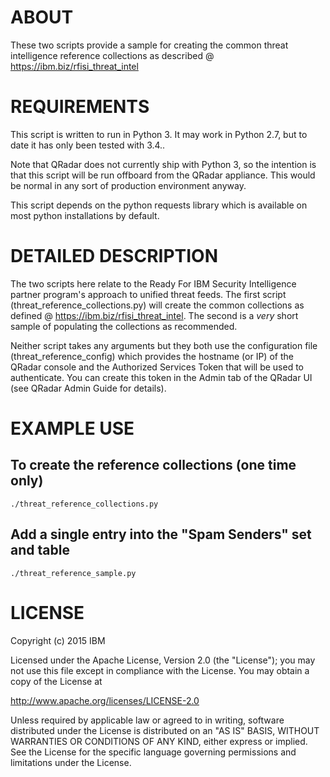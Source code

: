ABOUT
=====

These two scripts provide a sample for creating the common threat intelligence reference collections as described @ https://ibm.biz/rfisi_threat_intel

REQUIREMENTS
===========

This script is written to run in Python 3. It may work in Python 2.7, but to date it has only been tested with 3.4.. 

Note that QRadar does not currently ship with Python 3, so the intention is that this script will be run offboard from the QRadar appliance. This would be normal in any sort of production environment anyway.

This script depends on the python requests library which is available on most python installations by default.

DETAILED DESCRIPTION
===========

The two scripts here relate to the Ready For IBM Security Intelligence partner program's approach to unified threat feeds. The first script (threat_reference_collections.py) will create the common collections as defined @ https://ibm.biz/rfisi_threat_intel. The second is a _very_ short sample of populating the collections as recommended.

Neither script takes any arguments but they both use the configuration file (threat_reference_config) which provides the hostname (or IP) of the QRadar console and the Authorized Services Token that will be used to authenticate. You can create this token in the Admin tab of the QRadar UI (see QRadar Admin Guide for details).

EXAMPLE USE
===========

To create the reference collections (one time only)
---------------------------------------------------
```./threat_reference_collections.py```

Add a single entry into the "Spam Senders" set and table
--------------------------------------------------------

```./threat_reference_sample.py```

LICENSE
===========

Copyright (c) 2015 IBM

Licensed under the Apache License, Version 2.0 (the "License"); you may not use this file except in 
compliance with the License. You may obtain a copy of the License at

http://www.apache.org/licenses/LICENSE-2.0

Unless required by applicable law or agreed to in writing, software distributed under the License is 
distributed on an "AS IS" BASIS, WITHOUT WARRANTIES OR CONDITIONS OF ANY KIND, either express or implied. 
See the License for the specific language governing permissions and limitations under the License.

